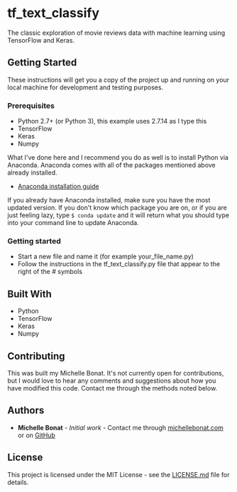 # tf_text_classify
The classic exploration of movie reviews data with machine learning using TensorFlow and Keras.

## Getting Started

These instructions will get you a copy of the project up and running on your local machine for development and testing purposes. 

### Prerequisites

- Python 2.7+ (or Python 3), this example uses 2.7.14 as I type this
- TensorFlow
- Keras
- Numpy

What I've done here and I recommend you do as well is to install Python via Anaconda. Anaconda comes with all of the packages mentioned above already installed. 
* [Anaconda installation guide](https://docs.continuum.io/anaconda/install)

If you already have Anaconda installed, make sure you have the most updated version. If you don't know which package you are on, or if you are just feeling lazy, type `$ conda update` and it will return what you should type into your command line to update Anaconda.

### Getting started

- Start a new file and name it (for example your_file_name.py)
- Follow the instructions in the tf_text_classify.py file that appear to the right of the # symbols

## Built With

- Python
- TensorFlow
- Keras
- Numpy

## Contributing

This was built my Michelle Bonat. It's not currently open for contributions, but I would love to hear any comments and suggestions about how you have modified this code. 
Contact me through the methods noted below. 

## Authors

* **Michelle Bonat** - *Initial work* - Contact me through [michellebonat.com](http://michellebonat.com/) or on [GitHub](https://github.com/michellebonat) 

## License

This project is licensed under the MIT License - see the [LICENSE.md](LICENSE.md) file for details.
